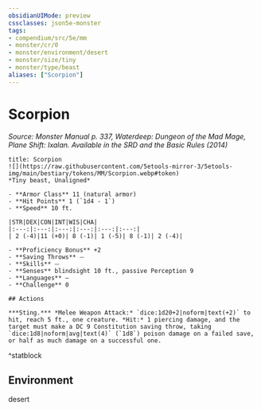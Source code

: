 ```yaml
---
obsidianUIMode: preview
cssclasses: json5e-monster
tags:
- compendium/src/5e/mm
- monster/cr/0
- monster/environment/desert
- monster/size/tiny
- monster/type/beast
aliases: ["Scorpion"]
---
```

# Scorpion
*Source: Monster Manual p. 337, Waterdeep: Dungeon of the Mad Mage, Plane Shift: Ixalan. Available in the <span title='Systems Reference Document (5.1)'>SRD</span> and the Basic Rules (2014)*  

```ad-statblock
title: Scorpion
![](https://raw.githubusercontent.com/5etools-mirror-3/5etools-img/main/bestiary/tokens/MM/Scorpion.webp#token)
*Tiny beast, Unaligned*

- **Armor Class** 11 (natural armor)
- **Hit Points** 1 (`1d4 - 1`)
- **Speed** 10 ft.

|STR|DEX|CON|INT|WIS|CHA|
|:---:|:---:|:---:|:---:|:---:|:---:|
| 2 (-4)|11 (+0)| 8 (-1)| 1 (-5)| 8 (-1)| 2 (-4)|

- **Proficiency Bonus** +2
- **Saving Throws** ⏤
- **Skills** ⏤
- **Senses** blindsight 10 ft., passive Perception 9
- **Languages** —
- **Challenge** 0

## Actions

***Sting.*** *Melee Weapon Attack:* `dice:1d20+2|noform|text(+2)` to hit, reach 5 ft., one creature. *Hit:* 1 piercing damage, and the target must make a DC 9 Constitution saving throw, taking `dice:1d8|noform|avg|text(4)` (`1d8`) poison damage on a failed save, or half as much damage on a successful one.
```
^statblock

## Environment

desert